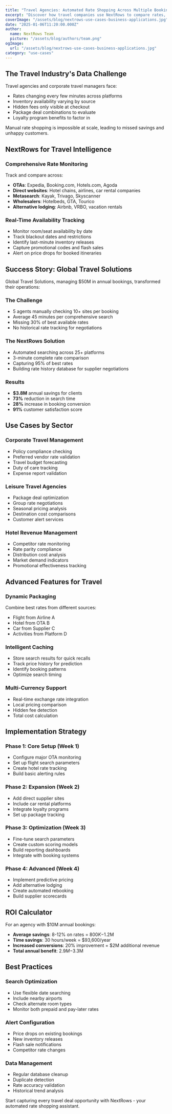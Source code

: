 ```yaml
---
title: "Travel Agencies: Automated Rate Shopping Across Multiple Booking Platforms"  
excerpt: "Discover how travel companies use NextRows to compare rates, track availability, and find the best deals across hotels, flights, and car rentals."
coverImage: "/assets/blog/nextrows-use-cases-business-applications.jpg"
date: "2025-01-06T11:20:00.000Z"
author:
  name: NextRows Team
  picture: "/assets/blog/authors/team.png"
ogImage:
  url: "/assets/blog/nextrows-use-cases-business-applications.jpg"
category: "use-cases"
---
```


## The Travel Industry's Data Challenge

Travel agencies and corporate travel managers face:
- Rates changing every few minutes across platforms
- Inventory availability varying by source
- Hidden fees only visible at checkout
- Package deal combinations to evaluate
- Loyalty program benefits to factor in

Manual rate shopping is impossible at scale, leading to missed savings and unhappy customers.

## NextRows for Travel Intelligence

### Comprehensive Rate Monitoring

Track and compare across:
- **OTAs**: Expedia, Booking.com, Hotels.com, Agoda
- **Direct websites**: Hotel chains, airlines, car rental companies  
- **Metasearch**: Kayak, Trivago, Skyscanner
- **Wholesalers**: Hotelbeds, GTA, Tourico
- **Alternative lodging**: Airbnb, VRBO, vacation rentals

### Real-Time Availability Tracking

- Monitor room/seat availability by date
- Track blackout dates and restrictions
- Identify last-minute inventory releases
- Capture promotional codes and flash sales
- Alert on price drops for booked itineraries

## Success Story: Global Travel Solutions

Global Travel Solutions, managing $50M in annual bookings, transformed their operations:

### The Challenge
- 5 agents manually checking 10+ sites per booking
- Average 45 minutes per comprehensive search
- Missing 30% of best available rates
- No historical rate tracking for negotiations

### The NextRows Solution  
- Automated searching across 25+ platforms
- 3-minute complete rate comparison
- Capturing 95% of best rates
- Building rate history database for supplier negotiations

### Results
- **$3.8M** annual savings for clients
- **73%** reduction in search time
- **28%** increase in booking conversion
- **91%** customer satisfaction score

## Use Cases by Sector

### Corporate Travel Management
- Policy compliance checking
- Preferred vendor rate validation  
- Travel budget forecasting
- Duty of care tracking
- Expense report validation

### Leisure Travel Agencies
- Package deal optimization
- Group rate negotiations
- Seasonal pricing analysis
- Destination cost comparisons
- Customer alert services

### Hotel Revenue Management
- Competitor rate monitoring
- Rate parity compliance
- Distribution cost analysis
- Market demand indicators
- Promotional effectiveness tracking

## Advanced Features for Travel

### Dynamic Packaging
Combine best rates from different sources:
- Flight from Airline A
- Hotel from OTA B  
- Car from Supplier C
- Activities from Platform D

### Intelligent Caching
- Store search results for quick recalls
- Track price history for prediction
- Identify booking patterns
- Optimize search timing

### Multi-Currency Support
- Real-time exchange rate integration
- Local pricing comparison
- Hidden fee detection
- Total cost calculation

## Implementation Strategy

### Phase 1: Core Setup (Week 1)
- Configure major OTA monitoring
- Set up flight search parameters
- Create hotel rate tracking
- Build basic alerting rules

### Phase 2: Expansion (Week 2)
- Add direct supplier sites
- Include car rental platforms
- Integrate loyalty programs
- Set up package tracking

### Phase 3: Optimization (Week 3)
- Fine-tune search parameters
- Create custom scoring models
- Build reporting dashboards
- Integrate with booking systems

### Phase 4: Advanced (Week 4)
- Implement predictive pricing
- Add alternative lodging
- Create automated rebooking
- Build supplier scorecards

## ROI Calculator

For an agency with $10M annual bookings:
- **Average savings**: 8-12% on rates = $800K-$1.2M
- **Time savings**: 30 hours/week = $93,600/year
- **Increased conversions**: 20% improvement = $2M additional revenue
- **Total annual benefit**: $2.9M-$3.3M

## Best Practices

### Search Optimization
- Use flexible date searching
- Include nearby airports
- Check alternate room types
- Monitor both prepaid and pay-later rates

### Alert Configuration
- Price drops on existing bookings
- New inventory releases
- Flash sale notifications
- Competitor rate changes

### Data Management
- Regular database cleanup
- Duplicate detection
- Rate accuracy validation
- Historical trend analysis

Start capturing every travel deal opportunity with NextRows - your automated rate shopping assistant.